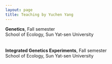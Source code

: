 ```yaml
---
layout: page
title: Teaching by Yuchen Yang
---
```

<div class="cv">
  <b>Genetics</b>, Fall semester <br/>
  School of Ecology, Sun Yat-sen University<br/>
  <br/>
  <br/>
  <b>Integrated Genetics Experiments</b>, Fall semester <br/>
  School of Ecology, Sun Yat-sen University<br/>
<br/>
